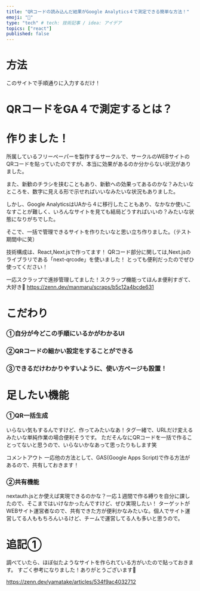 ```yaml
---
title: "QRコードの読み込んだ結果がGoogle Analytics４で測定できる簡単な方法！"
emoji: "🦔"
type: "tech" # tech: 技術記事 / idea: アイデア
topics: ["react"]
published: false
---
```


# 方法
このサイトで手順通りに入力するだけ！

# QRコードをGA４で測定するとは？

# 作りました！
所属しているフリーペーパーを製作するサークルで、サークルのWEBサイトのQRコードを貼っていたのですが、本当に効果があるのか分からない状況がありました。

また、新歓のチラシを挟むこともあり、新歓への効果ってあるのかな？みたいなところを、数字に見える形で示せればいいなみたいな状況もありました。

しかし、Google AnalyticsはUAから４に移行したこともあり、なかなか使いこなすことが難しく、いろんなサイトを見ても結局どうすればいいの？みたいな状態になりがちでした。

そこで、一括で管理できるサイトを作りたいなと思い立ち作りました。（テスト期間中に笑）

技術構成は、React,Next.jsで作ってます！
QRコード部分に関しては,Next.jsのライブラリである「next-qrcode」を使いました！
とっても便利だったのでぜひ使ってください！

一応スクラップで進捗管理してました！スクラップ機能ってほんま便利すぎて、大好き🖤
https://zenn.dev/manmaru/scraps/b5c12a4bcde631



# こだわり
### ①自分が今どこの手順にいるかがわかるUI

### ②QRコードの細かい設定をすることができる

### ③できるだけわかりやすいように、使い方ページも設置！

# 足したい機能
### ①QR一括生成
いらない気もするんですけど、作ってみたいなあ！タグ一緒で、URLだけ変えるみたいな単純作業の場合便利そうです。
ただそんなにQRコードを一括で作ることってないと思うので、いらないかなあって思ったりもします笑

コメントアウト
一応他の方法として、GAS(Google Apps Script)で作る方法があるので、共有しておきます！

### ②共有機能
nextauth.jsとか使えば実現できるのかな？一応１週間で作る縛りを自分に課したので、そこまではいけなかったんですけど、ぜひ実現したい！
ターゲットがWEBサイト運営者なので、共有できた方が便利かなみたいな。個人でサイト運営してる人ももちろんいるけど、チームで運営してる人も多いと思うので。


# 追記①
調べていたら、ほぼ似たようなサイトを作られている方がいたので貼っておきます。
すごく参考になりました！ありがとうございます🙇

https://zenn.dev/yamatake/articles/534f9ac4032712

